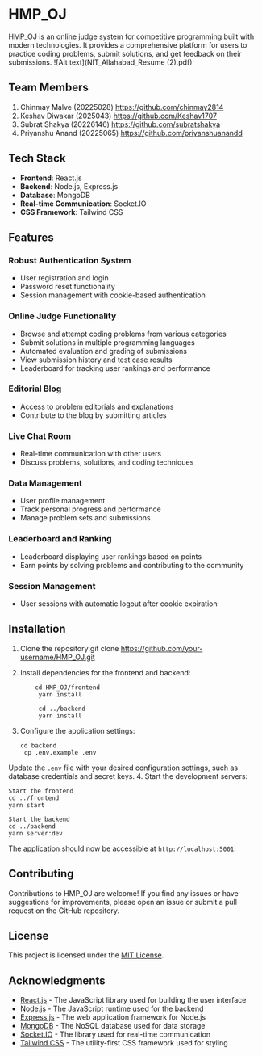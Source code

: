 # HMP_OJ

HMP_OJ is an online judge system for competitive programming built with modern technologies. It provides a comprehensive platform for users to practice coding problems, submit solutions, and get feedback on their submissions.
![Alt text](NIT_Allahabad_Resume (2).pdf)


## Team Members

1. Chinmay Malve (20225028) https://github.com/chinmay2814
2. Keshav Diwakar (2025043) https://github.com/Keshav1707
3. Subrat Shakya (20226146) https://github.com/subratshakya
4. Priyanshu Anand (20225065) https://github.com/priyanshuanandd

## Tech Stack

- **Frontend**: React.js
- **Backend**: Node.js, Express.js
- **Database**: MongoDB
- **Real-time Communication**: Socket.IO
- **CSS Framework**: Tailwind CSS

## Features

### Robust Authentication System
- User registration and login
- Password reset functionality
- Session management with cookie-based authentication

### Online Judge Functionality
- Browse and attempt coding problems from various categories
- Submit solutions in multiple programming languages
- Automated evaluation and grading of submissions
- View submission history and test case results
- Leaderboard for tracking user rankings and performance

### Editorial Blog
- Access to problem editorials and explanations
- Contribute to the blog by submitting articles

### Live Chat Room
- Real-time communication with other users
- Discuss problems, solutions, and coding techniques

### Data Management
- User profile management
- Track personal progress and performance
- Manage problem sets and submissions

### Leaderboard and Ranking
- Leaderboard displaying user rankings based on points
- Earn points by solving problems and contributing to the community

### Session Management
- User sessions with automatic logout after cookie expiration

## Installation

1. Clone the repository:git clone https://github.com/your-username/HMP_OJ.git
2. Install dependencies for the frontend and backend:

           cd HMP_OJ/frontend
            yarn install
            
            cd ../backend
            yarn install
3. Configure the application settings:

       cd backend
        cp .env.example .env
Update the `.env` file with your desired configuration settings, such as database credentials and secret keys.
4. Start the development servers:

    Start the frontend
    cd ../frontend
    yarn start

    Start the backend
    cd ../backend
    yarn server:dev

The application should now be accessible at `http://localhost:5001`.

## Contributing

Contributions to HMP_OJ are welcome! If you find any issues or have suggestions for improvements, please open an issue or submit a pull request on the GitHub repository.

## License

This project is licensed under the [MIT License](LICENSE).

## Acknowledgments

- [React.js](https://reactjs.org/) - The JavaScript library used for building the user interface
- [Node.js](https://nodejs.org/) - The JavaScript runtime used for the backend
- [Express.js](https://expressjs.com/) - The web application framework for Node.js
- [MongoDB](https://www.mongodb.com/) - The NoSQL database used for data storage
- [Socket.IO](https://socket.io/) - The library used for real-time communication
- [Tailwind CSS](https://tailwindcss.com/) - The utility-first CSS framework used for styling
  
